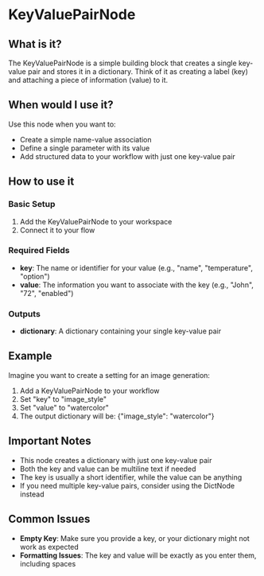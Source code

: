 # KeyValuePairNode

## What is it?

The KeyValuePairNode is a simple building block that creates a single key-value pair and stores it in a dictionary. Think of it as creating a label (key) and attaching a piece of information (value) to it.

## When would I use it?

Use this node when you want to:

- Create a simple name-value association
- Define a single parameter with its value
- Add structured data to your workflow with just one key-value pair

## How to use it

### Basic Setup

1. Add the KeyValuePairNode to your workspace
1. Connect it to your flow

### Required Fields

- **key**: The name or identifier for your value (e.g., "name", "temperature", "option")
- **value**: The information you want to associate with the key (e.g., "John", "72", "enabled")

### Outputs

- **dictionary**: A dictionary containing your single key-value pair

## Example

Imagine you want to create a setting for an image generation:

1. Add a KeyValuePairNode to your workflow
1. Set "key" to "image_style"
1. Set "value" to "watercolor"
1. The output dictionary will be: {"image_style": "watercolor"}

## Important Notes

- This node creates a dictionary with just one key-value pair
- Both the key and value can be multiline text if needed
- The key is usually a short identifier, while the value can be anything
- If you need multiple key-value pairs, consider using the DictNode instead

## Common Issues

- **Empty Key**: Make sure you provide a key, or your dictionary might not work as expected
- **Formatting Issues**: The key and value will be exactly as you enter them, including spaces
